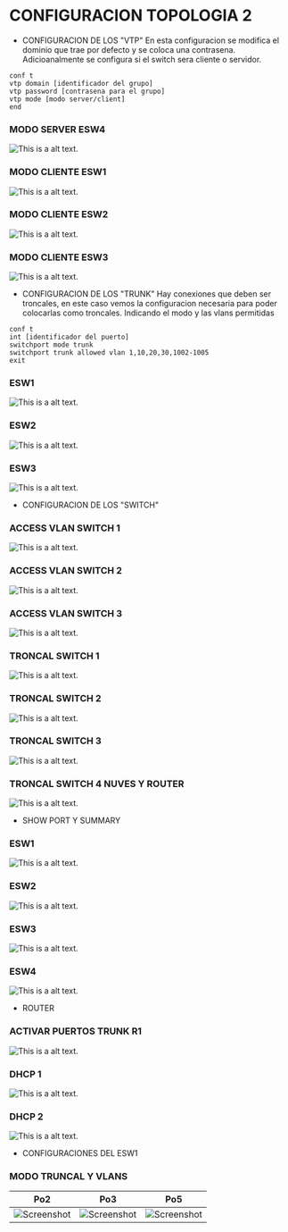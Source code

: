 # CONFIGURACION TOPOLOGIA 2   

* CONFIGURACION DE LOS "VTP"
En esta configuracion se modifica el dominio que trae por defecto
y se coloca una contrasena. Adicioanalmente se configura
si el switch sera cliente o servidor.
```
conf t
vtp domain [identificador del grupo]
vtp password [contrasena para el grupo]
vtp mode [modo server/client]
end
```
### MODO SERVER ESW4
![This is a alt text.](/img/VTPS/ModoserverESW4.png "This is a sample image.")
### MODO CLIENTE ESW1
![This is a alt text.](/img/VTPS/ModoclienteESW1.png "This is a sample image.")
### MODO CLIENTE ESW2
![This is a alt text.](/img/VTPS/ModoclienteESW2.png "This is a sample image.")
### MODO CLIENTE ESW3
![This is a alt text.](/img/VTPS/ModoclienteESW3.png "This is a sample image.")


* CONFIGURACION DE LOS "TRUNK"
Hay conexiones que deben ser troncales, en este caso vemos 
la configuracion necesaria para poder colocarlas como
troncales. Indicando el modo y las vlans permitidas
```
conf t 
int [identificador del puerto]
switchport mode trunk
switchport trunk allowed vlan 1,10,20,30,1002-1005
exit
```
### ESW1
![This is a alt text.](/img/PuertosModoTronkal/ESW1/ESW1-Switch1.png "This is a sample image.")

### ESW2
![This is a alt text.](/img/PuertosModoTronkal/ESW2/ESW2-Switch3.png "This is a sample image.")

### ESW3
![This is a alt text.](/img/PuertosModoTronkal/ESW3/ESW3-Switch2.png "This is a sample image.")


* CONFIGURACION DE LOS "SWITCH"

### ACCESS VLAN SWITCH 1
![This is a alt text.](/img/Switch/accessvlanSwitch1.png "This is a sample image.")

### ACCESS VLAN SWITCH 2
![This is a alt text.](/img/Switch/accessvlanSwitch2.png "This is a sample image.")

### ACCESS VLAN SWITCH 3
![This is a alt text.](/img/Switch/accessvlanSwitch3.png "This is a sample image.")

### TRONCAL SWITCH 1
![This is a alt text.](/img/Switch/TroncalSwitch1.png "This is a sample image.")

### TRONCAL SWITCH 2
![This is a alt text.](/img/Switch/TroncalSwitch2.png "This is a sample image.")

### TRONCAL SWITCH 3
![This is a alt text.](/img/Switch/TroncalSwitch3.png "This is a sample image.")

### TRONCAL SWITCH 4 NUVES Y ROUTER
![This is a alt text.](/img/Switch/TroncalSwitch4nuvesyrouter.png "This is a sample image.")


* SHOW PORT Y SUMMARY

### ESW1
![This is a alt text.](/img/ShowPortySummary/ESW1.png "This is a sample image.")
### ESW2
![This is a alt text.](/img/ShowPortySummary/ESW2.png "This is a sample image.")
### ESW3
![This is a alt text.](/img/ShowPortySummary/ESW3.png "This is a sample image.")
### ESW4
![This is a alt text.](/img/ShowPortySummary/ESW4.png "This is a sample image.")


* ROUTER

### ACTIVAR PUERTOS TRUNK R1
![This is a alt text.](/img/Router/ActivarpuertostrunkR1.png "This is a sample image.")
### DHCP 1
![This is a alt text.](/img/Router/DHCP1.png "This is a sample image.")
### DHCP 2
![This is a alt text.](/img/Router/DHCP2.png "This is a sample image.")

* CONFIGURACIONES DEL ESW1

### MODO TRUNCAL Y VLANS
| Po2 | Po3 | Po5 |
| ------------ | ------------- | ------------- |
| ![Screenshot](/img/ESW1/Modotroncalyvlans/Po2.png) | ![Screenshot](img/ESW1/Modotroncalyvlans/Po3.png) | ![Screenshot](img/ESW1/Modotroncalyvlans/Po5.png) |